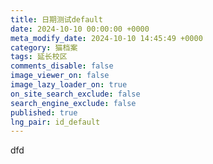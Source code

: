 ```yaml
---
title: 日期测试default
date: 2024-10-10 00:00:00 +0000
meta_modify_date: 2024-10-10 14:45:49 +0000
category: 猫档案
tags: 延长校区
comments_disable: false
image_viewer_on: false
image_lazy_loader_on: true
on_site_search_exclude: false
search_engine_exclude: false
published: true
lng_pair: id_default
---
```

dfd